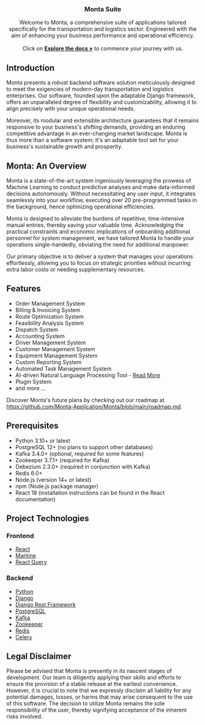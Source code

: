 <h3 align="center">Monta Suite</h3>

<p align="center">
Welcome to Monta, a comprehensive suite of applications tailored specifically for the transportation and logistics sector. Engineered with the aim of enhancing your business performance and operational efficiency.
<br />
<br />
Click on <a href="#"><strong>Explore the docs »</strong></a> to commence your journey with us.
</p>

## Introduction

Monta presents a robust backend software solution meticulously designed to meet the exigencies of modern-day
transportation and logistics enterprises. Our software, founded upon the adaptable Django framework,
offers an unparalleled degree of flexibility and customizability, allowing it to align precisely with your
unique operational needs.

Moreover, its modular and extensible architecture guarantees that it remains responsive to your business's
shifting demands, providing an enduring competitive advantage in an ever-changing market landscape. Monta is thus
more than a software system; it's an adaptable tool set for your business's sustainable growth and prosperity.

## Monta: An Overview

Monta is a state-of-the-art system ingeniously leveraging the prowess of Machine Learning to conduct predictive analyses
and make data-informed decisions autonomously. Without necessitating any user input, it integrates seamlessly into your
workflow, executing over 20 pre-programmed tasks in the background, hence optimizing operational efficiencies.

Monta is designed to alleviate the burdens of repetitive, time-intensive manual entries, thereby saving your valuable time.
Acknowledging the practical constraints and economic implications of onboarding additional personnel for system management,
we have tailored Monta to handle your operations single-handedly, obviating the need for additional manpower.

Our primary objective is to deliver a system that manages your operations effortlessly, allowing you to focus on strategic
priorities without incurring extra labor costs or needing supplementary resources.

## Features

- Order Management System
- Billing & Invoicing System
- Route Optimization System
- Feasibility Analysis System
- Dispatch System
- Accounting System
- Driver Management System
- Customer Management System
- Equipment Management System
- Custom Reporting System
- Automated Task Management System
- AI-driven Natural Language Processing Tool - [Read More](<https://github.com/Monta-Application/Monta/blob/main/beam.md>)
- Plugin System
- and more ...

Discover Monta's future plans
by checking out our roadmap at <https://github.com/Monta-Application/Monta/blob/main/roadmap.md>.

## Prerequisites

- Python 3.10+ or latest
- PostgreSQL 12+ (no plans to support other databases)
- Kafka 3.4.0+ (optional, required for some features)
- Zookeeper 3.7.1+ (required for Kafka)
- Debezium 2.3.0+ (required in conjunction with Kafka)
- Redis 6.0+
- Node.js (version 14+ or latest)
- npm (Node.js package manager)
- React 18 (installation instructions can be found in the React documentation)

## Project Technologies

### Frontend

- [React](https://reactjs.org/)
- [Mantine](https://mantine.dev/)
- [React Query](https://react-query.tanstack.com/)

### Backend

- [Python](https://www.python.org/)
- [Django](https://www.djangoproject.com/)
- [Django Rest Framework](https://www.django-rest-framework.org/)
- [PostgreSQL](https://www.postgresql.org/)
- [Kafka](https://kafka.apache.org/)
- [Zookeeper](https://zookeeper.apache.org/)
- [Redis](https://redis.io/)
- [Celery](https://docs.celeryq.dev/en/stable/getting-started/introduction.html)

## Legal Disclaimer

Please be advised that Monta is presently in its nascent stages of development. Our team is diligently applying
their skills and efforts to ensure the provision of a stable release at the earliest convenience. However, it is
crucial to note that we expressly disclaim all liability for any potential damages, losses, or harms that may arise
consequent to the use of this software. The decision to utilize Monta remains the sole responsibility of the user,
thereby signifying acceptance of the inherent risks involved.
